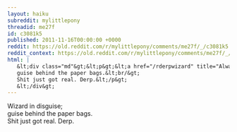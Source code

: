 ```yaml
---
layout: haiku
subreddit: mylittlepony
threadid: me27f
id: c3081k5
published: 2011-11-16T00:00:00 +0000
reddit: https://old.reddit.com/r/mylittlepony/comments/me27f/_/c3081k5
reddit_context: https://old.reddit.com/r/mylittlepony/comments/me27f/_/c3081k5?context=3
html: |
   &lt;div class="md"&gt;&lt;p&gt;&lt;a href="/rderpwizard" title="Always Relevant / You Will Not Touch My Daughter / Paper Bag Princess"&gt;&lt;/a&gt; Wizard in disguise;&lt;br/&gt;
   guise behind the paper bags.&lt;br/&gt;
   Shit just got real. Derp.&lt;/p&gt;
   &lt;/div&gt;
---
```


[](/rderpwizard "Always Relevant / You Will Not Touch My Daughter / Paper Bag Princess") Wizard in disguise;  
guise behind the paper bags.  
Shit just got real. Derp.
